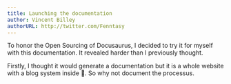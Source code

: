 ```yaml
---
title: Launching the documentation
author: Vincent Billey
authorURL: http://twitter.com/Fenntasy
---
```


To honor the Open Sourcing of Docusaurus, I decided to try it for myself with this documentation.
It revealed harder than I previously thought.

<!--truncate-->

Firstly, I thought it would generate a documentation but it is a whole website with a blog system inside 👋.
So why not document the processus.
